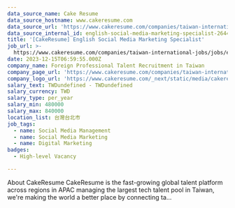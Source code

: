 ```yaml
---
data_source_name: Cake Resume
data_source_hostname: www.cakeresume.com
data_source_url: 'https://www.cakeresume.com/companies/taiwan-international-jobs/jobs'
data_source_internal_id: english-social-media-marketing-specialist-2644f4
title: '[CakeResume] English Social Media Marketing Specialist'
job_url: >-
  https://www.cakeresume.com/companies/taiwan-international-jobs/jobs/english-social-media-marketing-specialist-2644f4
date: 2023-12-15T06:59:55.000Z
company_name: Foreign Professional Talent Recruitment in Taiwan
company_page_url: 'https://www.cakeresume.com/companies/taiwan-international-jobs'
company_logo_url: 'https://www.cakeresume.com/_next/static/media/cakeresume.e1c03867.svg'
salary_text: TWDundefined - TWDundefined
salary_currency: TWD
salary_type: per_year
salary_min: 480000
salary_max: 840000
location_list: 台灣台北市
job_tags:
  - name: Social Media Management
  - name: Social Media Marketing
  - name: Digital Marketing
badges:
  - High-level Vacancy

---
```


About CakeResume CakeResume is the fast-growing global talent platform across regions in APAC managing the largest tech talent pool in Taiwan, we're making the world a better place by connecting ta...